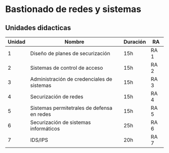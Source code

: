 # Bastionado de redes y sistemas


## Unidades didacticas
|Unidad | Nombre | Duración | RA | 
|--|------|--|---|
|1 | Diseño de planes de securización | 15h | RA 1 |
|2 | Sistemas de control de acceso | 15h | RA 2 |
|3 | Administración de credenciales de sistemas | 15h | RA 3 |
|4 | Securización de redes | 15h | RA 4   |
|5 | Sistemas permitetrales de defensa en redes| 15h | RA 5 |
|6 | Securización de sistemas informáticos| 25h | RA 6 |
|7 | IDS/IPS| 20h | RA 7 |
